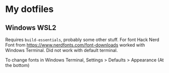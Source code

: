 # My dotfiles

## Windows WSL2
Requires `build-essentials`, probably some other stuff.
For font Hack Nerd Font from https://www.nerdfonts.com/font-downloads worked with Windows Terminal. Did not work with default terminal.

To change fonts in Windows Terminal, Settings > Defaults > Appearance (At the bottom)
